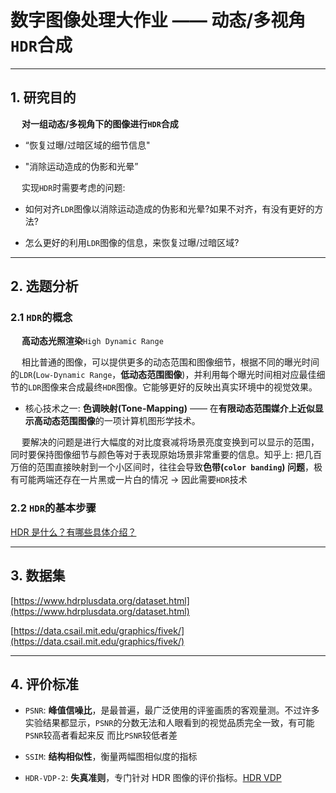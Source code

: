 # 数字图像处理大作业 —— 动态/多视角`HDR`合成

------------------------------

## 1. 研究目的

&emsp; **对一组动态/多视角下的图像进行`HDR`合成**

 - “恢复过曝/过暗区域的细节信息"
 
 - "消除运动造成的伪影和光晕”

&emsp; 实现`HDR`时需要考虑的问题:

 - 如何对齐`LDR`图像以消除运动造成的伪影和光晕?如果不对齐，有没有更好的方法? 
 
 - 怎么更好的利用`LDR`图像的信息，来恢复过曝/过暗区域?

------------------------------

## 2. 选题分析

### 2.1 `HDR`的概念

&emsp; **高动态光照渲染**`High Dynamic Range`

&emsp; 相比普通的图像，可以提供更多的动态范围和图像细节，根据不同的曝光时间的`LDR`(`Low-Dynamic Range`，**低动态范围图像**)，并利用每个曝光时间相对应最佳细节的`LDR`图像来合成最终`HDR`图像。它能够更好的反映出真实环境中的视觉效果。

 - 核心技术之一: **色调映射(Tone-Mapping)** —— 在**有限动态范围媒介上近似显示高动态范围图像**的一项计算机图形学技术。 

&emsp; 要解决的问题是进行大幅度的对比度衰减将场景亮度变换到可以显示的范围，同时要保持图像细节与颜色等对于表现原始场景非常重要的信息。知乎上: 把几百万倍的范围直接映射到一个小区间时，往往会导致**色带(`color banding`) 问题**，极有可能两端还存在一片黑或一片白的情况 -> 因此需要`HDR`技术

### 2.2 `HDR`的基本步骤

[HDR 是什么？有哪些具体介绍？](https://www.zhihu.com/question/19774840)

-------------------------------

## 3. 数据集

[https://www.hdrplusdata.org/dataset.html](https://www.hdrplusdata.org/dataset.html)

[https://data.csail.mit.edu/graphics/fivek/](https://data.csail.mit.edu/graphics/fivek/)


-------------------------------

## 4. 评价标准

 - `PSNR`: **峰值信噪比**，是最普遍，最广泛使用的评鉴画质的客观量测。不过许多实验结果都显示，`PSNR`的分数无法和人眼看到的视觉品质完全一致，有可能`PSNR`较高者看起来反 而比`PSNR`较低者差
 
 - `SSIM`: **结构相似性**，衡量两幅图相似度的指标
 
 - `HDR-VDP-2`: **失真准则**，专门针对 HDR 图像的评价指标。[HDR VDP](http://resources.mpi-inf.mpg.de/hdr/vdp/)


